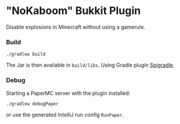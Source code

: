 # "NoKaboom" Bukkit Plugin

Disable explosions in Minecraft without using a gamerule.

### Build

```./gradlew build```

The Jar is then available in `build/libs`. Using Gradle plugin [Spigradle](https://github.com/spigradle/spigradle).

### Debug

Starting a PaperMC server with the plugin installed: 

```./gradlew debugPaper```

or use the generated IntelliJ run config `RunPaper`.
